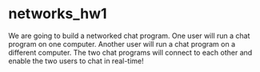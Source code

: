 # networks_hw1
We are going to build a networked chat program. One user will run a chat program on one computer. Another user will run a chat program on a different computer. The two chat programs will connect to each other and enable the two users to chat in real-time!
